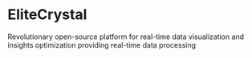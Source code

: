 # EliteCrystal
Revolutionary open-source platform for real-time data visualization and insights optimization providing real-time data processing
